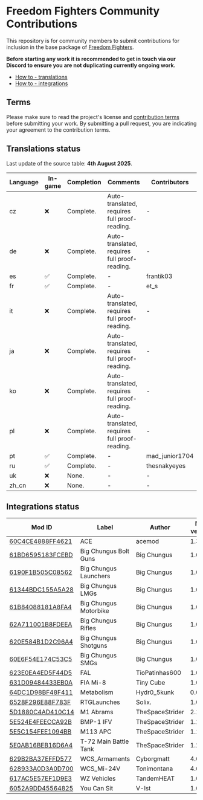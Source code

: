 # Freedom Fighters Community Contributions

This repository is for community members to submit contributions for inclusion in the base package of [Freedom Fighters](https://www.johnnykerner.dev/FreedomFighters/).

**Before starting any work it is recommended to get in touch via our Discord to ensure you are not duplicating currently ongoing work.**

- [How to - translations](docs/how-to-translations.md)
- [How to - integrations](docs/how-to-integrations.md)

## Terms

Please make sure to read the project's license and [contribution terms](docs/contribution-terms.md) before submitting your work. By submitting a pull request, you are indicating your agreement to the contribution terms.

## Translations status

Last update of the source table: **4th August 2025**.

| Language | In-game | Completion | Comments | Contributors |
| --- | --- | ---- | --- | --- |
| cz | :x: | Complete. | Auto-translated, requires full proof-reading. | - |
| de | :x: | Complete. | Auto-translated, requires full proof-reading. | - |
| es | :white_check_mark: | Complete. | - | frantik03 |
| fr | :white_check_mark: | Complete. | - | et_s |
| it | :x: | Complete. | Auto-translated, requires full proof-reading. | - |
| ja | :x: | Complete. | Auto-translated, requires full proof-reading. | - |
| ko | :x: | Complete. | Auto-translated, requires full proof-reading. | - |
| pl | :x: | Complete. | Auto-translated, requires full proof-reading. | - |
| pt | :white_check_mark: | Complete. | - | mad_junior1704 |
| ru | :white_check_mark: | Complete. | - | thesnakyeyes |
| uk | :x: | None. | - | - |
| zh_cn | :x: | None. | - | - |

## Integrations status

| Mod ID | Label | Author | Mod version | Notes | Contributors |
| --- | --- | --- | --- | --- | --- |
| [60C4CE4888FF4621](https://reforger.armaplatform.com/workshop/60C4CE4888FF4621) | ACE | acemod | 1.3.2 | - | - |
| [61BD6595183FCEBD](https://reforger.armaplatform.com/workshop/61BD6595183FCEBD) | Big Chungus Bolt Guns | Big Chungus | 1.0.57 | - | - |
| [6190F1B505C08562](https://reforger.armaplatform.com/workshop/6190F1B505C08562) | Big Chungus Launchers | Big Chungus | 1.0.29 | - | - |
| [61344BDC155A5A28](https://reforger.armaplatform.com/workshop/61344BDC155A5A28) | Big Chungus LMGs | Big Chungus | 1.0.17 | - | - |
| [61B84088181A8FA4](https://reforger.armaplatform.com/workshop/61B84088181A8FA4) | Big Chungus Motorbike | Big Chungus | 1.0.17 | - | - |
| [62A711001B8FDEEA](https://reforger.armaplatform.com/workshop/62A711001B8FDEEA) | Big Chungus Rifles | Big Chungus | 1.0.32 | - | - |
| [620E584B1D2C96A4](https://reforger.armaplatform.com/workshop/620E584B1D2C96A4) | Big Chungus Shotguns | Big Chungus | 1.0.34 | - | - |
| [60E6F54E174C53C5](https://reforger.armaplatform.com/workshop/60E6F54E174C53C5) | Big Chungus SMGs | Big Chungus | 1.0.45 | - | - |
| [623E0EA4ED5F44D5](https://reforger.armaplatform.com/workshop/623E0EA4ED5F44D5) | FAL | TioPatinhas600 | 1.0.13 | - | - |
| [631D09484433EB0A](https://reforger.armaplatform.com/workshop/631D09484433EB0A) | FIA Mi-8 | Tiny Cube | 1.0.1 | - | - |
| [64DC1D98BF48F411](https://reforger.armaplatform.com/workshop/64DC1D98BF48F411) | Metabolism | Hydr0_5kunk | 0.0.30 | - | - |
| [6528F296E88F783F](https://reforger.armaplatform.com/workshop/6528F296E88F783F) | RTGLaunches | Solix. | 1.0.5 | - | - |
| [5D1880C4AD410C14](https://reforger.armaplatform.com/workshop/5D1880C4AD410C14) | M1 Abrams | TheSpaceStrider | 2.1.14 | - | - |
| [5E524E4FEECCA92B](https://reforger.armaplatform.com/workshop/5E524E4FEECCA92B) | BMP-1 IFV | TheSpaceStrider | 1.1.3 | - | - |
| [5E5C154FEE1094BB](https://reforger.armaplatform.com/workshop/5E5C154FEE1094BB) | M113 APC | TheSpaceStrider | 1.1.3 | - | - |
| [5E0AB16BEB16D6A4](https://reforger.armaplatform.com/workshop/5E0AB16BEB16D6A4) | T-72 Main Battle Tank | TheSpaceStrider | 1.2.17 | - | - |
| [629B2BA37EFFD577](https://reforger.armaplatform.com/workshop/629B2BA37EFFD577) | WCS_Armaments | Cyborgmatt | 4.0.1 | - | - |
| [628933A0D3A0D700](https://reforger.armaplatform.com/workshop/628933A0D3A0D700) | WCS_Mi-24V | Tonimontana | 4.0.1 | - | - |
| [617AC5E57EF1D9E3](https://reforger.armaplatform.com/workshop/617AC5E57EF1D9E3) | WZ Vehicles | TandemHEAT | 1.0.120 | - | - |
| [6052A9DD45564825](https://reforger.armaplatform.com/workshop/6052A9DD45564825) | You Can Sit | V-lst | 1.0.8 | - | - |
